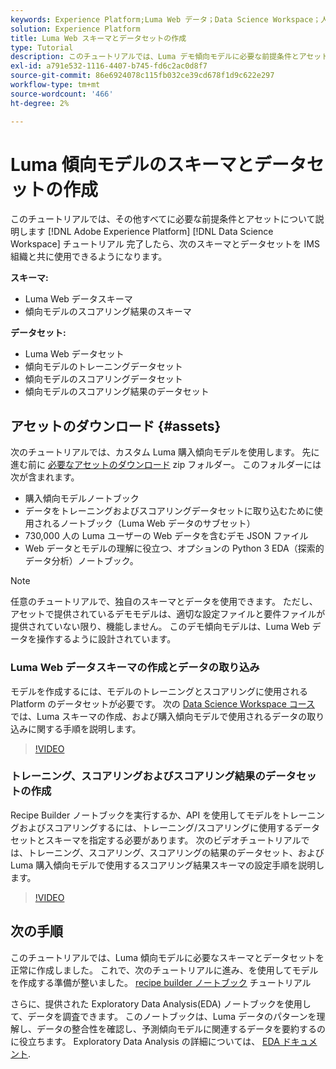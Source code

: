 ```yaml
---
keywords: Experience Platform;Luma Web データ；Data Science Workspace；人気の高いトピック；レシピ；デモデータ；デモ Web データ；Luma データ
solution: Experience Platform
title: Luma Web スキーマとデータセットの作成
type: Tutorial
description: このチュートリアルでは、Luma デモ傾向モデルに必要な前提条件とアセットについて説明します。
exl-id: a791e532-1116-4407-b745-fd6c2ac0d8f7
source-git-commit: 86e6924078c115fb032ce39cd678f1d9c622e297
workflow-type: tm+mt
source-wordcount: '466'
ht-degree: 2%

---
```


# Luma 傾向モデルのスキーマとデータセットの作成

このチュートリアルでは、その他すべてに必要な前提条件とアセットについて説明します [!DNL Adobe Experience Platform] [!DNL Data Science Workspace] チュートリアル 完了したら、次のスキーマとデータセットを IMS 組織と共に使用できるようになります。

**スキーマ:**

- Luma Web データスキーマ
- 傾向モデルのスコアリング結果のスキーマ

**データセット:**

- Luma Web データセット
- 傾向モデルのトレーニングデータセット
- 傾向モデルのスコアリングデータセット
- 傾向モデルのスコアリング結果のデータセット

## アセットのダウンロード {#assets}

次のチュートリアルでは、カスタム Luma 購入傾向モデルを使用します。 先に進む前に [必要なアセットのダウンロード](https://experienceleague.adobe.com/docs/platform-learn/assets/DSW-course-sample-assets.zip?lang=en) zip フォルダー。 このフォルダーには次が含まれます。

- 購入傾向モデルノートブック
- データをトレーニングおよびスコアリングデータセットに取り込むために使用されるノートブック（Luma Web データのサブセット）
- 730,000 人の Luma ユーザーの Web データを含むデモ JSON ファイル
- Web データとモデルの理解に役立つ、オプションの Python 3 EDA（探索的データ分析）ノートブック。

>[!NOTE]
>
> 任意のチュートリアルで、独自のスキーマとデータを使用できます。 ただし、アセットで提供されているデモモデルは、適切な設定ファイルと要件ファイルが提供されていない限り、機能しません。 このデモ傾向モデルは、Luma Web データを操作するように設計されています。

### Luma Web データスキーマの作成とデータの取り込み

モデルを作成するには、モデルのトレーニングとスコアリングに使用される Platform のデータセットが必要です。 次の [Data Science Workspace コース](https://experienceleague.adobe.com/?recommended=ExperiencePlatform-U-1-2021.1.dsw) では、Luma スキーマの作成、および購入傾向モデルで使用されるデータの取り込みに関する手順を説明します。

>[!VIDEO](https://video.tv.adobe.com/v/333312)

### トレーニング、スコアリングおよびスコアリング結果のデータセットの作成

Recipe Builder ノートブックを実行するか、API を使用してモデルをトレーニングおよびスコアリングするには、トレーニング/スコアリングに使用するデータセットとスキーマを指定する必要があります。 次のビデオチュートリアルでは、トレーニング、スコアリング、スコアリングの結果のデータセット、および Luma 購入傾向モデルで使用するスコアリング結果スキーマの設定手順を説明します。

>[!VIDEO](https://video.tv.adobe.com/v/333426)

## 次の手順

このチュートリアルでは、Luma 傾向モデルに必要なスキーマとデータセットを正常に作成しました。 これで、次のチュートリアルに進み、を使用してモデルを作成する準備が整いました。 [recipe builder ノートブック](../jupyterlab/create-a-model.md) チュートリアル

さらに、提供された Exploratory Data Analysis(EDA) ノートブックを使用して、データを調査できます。 このノートブックは、Luma データのパターンを理解し、データの整合性を確認し、予測傾向モデルに関連するデータを要約するのに役立ちます。 Exploratory Data Analysis の詳細については、 [EDA ドキュメント](../jupyterlab/eda-notebook.md).
